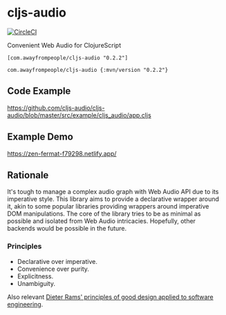 # cljs-audio
[![CircleCI](https://circleci.com/gh/cljs-audio/cljs-audio/tree/master.svg?style=svg)](https://circleci.com/gh/cljs-audio/cljs-audio/tree/master)

Convenient Web Audio for ClojureScript 

```[com.awayfrompeople/cljs-audio "0.2.2"]```

```com.awayfrompeople/cljs-audio {:mvn/version "0.2.2"}```

## Code Example

https://github.com/cljs-audio/cljs-audio/blob/master/src/example/cljs_audio/app.cljs

## Example Demo
https://zen-fermat-f79298.netlify.app/

## Rationale
It's tough to manage a complex audio graph with Web Audio API due to its imperative style.
This library aims to provide a declarative wrapper around it, akin to some popular libraries providing wrappers around imperative DOM manipulations.
The core of the library tries to be as minimal as possible and isolated from Web Audio intricacies. Hopefully, other backends would be possible in the future.

### Principles

- Declarative over imperative.
- Convenience over purity.
- Explicitness.
- Unambiguity. 

Also relevant [Dieter Rams' principles of good design applied to software engineering](https://github.com/zedr/dieter-rams-10-applied-to-software).
